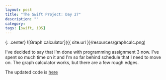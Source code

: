 ```yaml
---
layout: post
title: "The Swift Project: Day 27"
description: ""
category:
tags: [swift, iOS]
---
```


{: .center}
![Graph calculator]({{ site.url }}/resources/graphcalc.png)

I've decided to say that I'm done with programming assignment 3 now. I've spent so much time on it and I'm so far behind schedule that I need to move on. The graph calculator works, but there are a few rough edges.

The updated code is <a href="https://github.com/simengangstad/The-Swift-Project" target="_blank">here</a>
